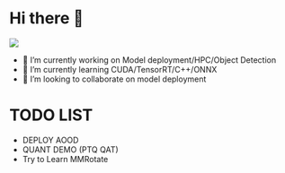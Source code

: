 # Hi there 👋
<img src="https://github-readme-stats.vercel.app/api?username=Crescent-Ao&show_icons=true"> 

- 🔭 I’m currently working on Model deployment/HPC/Object Detection
- 🌱 I’m currently learning CUDA/TensorRT/C++/ONNX
- 👯 I’m looking to collaborate on model deployment
 # TODO LIST
 - DEPLOY AOOD
 - QUANT DEMO (PTQ QAT)
 - Try to Learn MMRotate

